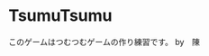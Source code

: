 # TsumuTsumu
このゲームはつむつむゲームの作り練習です。
                                                                                                  by　陳
